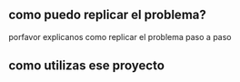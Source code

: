 ## como puedo replicar el problema? 
porfavor explicanos como replicar el problema paso a paso 
## como utilizas ese proyecto 
